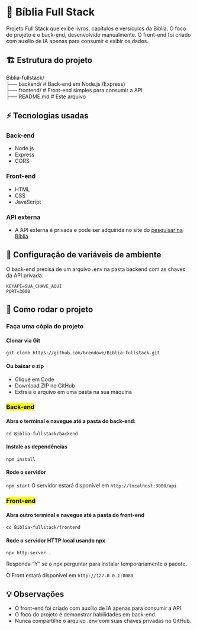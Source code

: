 # 📖 Bíblia Full Stack

Projeto Full Stack que exibe livros, capítulos e versículos da Bíblia.
O foco do projeto é o back-end, desenvolvido manualmente.
O front-end foi criado com auxílio de IA apenas para consumir e exibir os dados.

## 🏗️ Estrutura do projeto

Biblia-fullstack/  
├── backend/        # Back-end em Node.js (Express)  
├── frontend/       # Front-end simples para consumir a API  
├── README.md       # Este arquivo

## ⚡ Tecnologias usadas

### Back-end
- Node.js
- Express 
- CORS

### Front-end
- HTML
- CSS
- JavaScript

### API externa

- A API externa é privada e pode ser adquirida no site do [pesquisar na Bíblia](https://pesquisarnabiblia.com.br/api-projeto/public/index.php)

## 🔑 Configuração de variáveis de ambiente

O back-end precisa de um arquivo .env na pasta backend com as chaves da API privada.

`KEYAPI=SUA_CHAVE_AQUI`  
`PORT=3000`

## 🚀 Como rodar o projeto

### Faça uma cópia do projeto
#### Clonar via Git  
`git clone https://github.com/brendowe/Biblia-fullstack.git`  
#### Ou baixar o zip  
- Clique em Code
- Download ZIP no GitHub
- Extraia o arquivo em uma pasta na sua máquina
  
### <mark>Back-end</mark>
#### Abra o terminal e navegue até a pasta do back-end:
`cd Biblia-fullstack/backend`
#### Instale as dependências
`npm install`
#### Rode o servidor
`npm start`
O servidor estará disponível em `http://localhost:3000/api`

### <mark>Front-end</mark>
#### Abra outro terminal e navegue até a pasta do front-end
`cd Biblia-fullstack/frontend`
#### Rode o servidor HTTP local usando npx
`npx http-server .`  

Responda “Y” se o npx perguntar para instalar temporariamente o pacote.  

O Front estará disponível em `http://127.0.0.1:8080`

## 💡 Observações

- O front-end foi criado com auxílio de IA apenas para consumir a API.
- O foco do projeto é demonstrar habilidades em back-end.
- Nunca compartilhe o arquivo .env com suas chaves privadas no GitHub.
